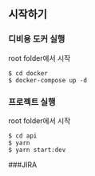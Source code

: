 ## 시작하기

### 디비용 도커 실행
root folder에서 시작
```
$ cd docker
$ docker-compose up -d
```

### 프로젝트 실행
root folder에서 시작
```
$ cd api
$ yarn 
$ yarn start:dev
```

###JIRA